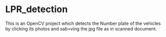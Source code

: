 # LPR_detection
This is an OpenCV project which detects the Number plate of the vehicles by clicking its photos and sab=ving the jpg file as in scanned document.
